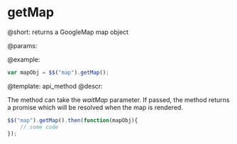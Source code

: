 getMap
=============

@short:
	returns a GoogleMap map object

@params:



@example:

~~~js
var mapObj = $$("map").getMap();
~~~

@template:	api_method
@descr:

The method can take the *waitMap* parameter. If passed, the method returns a promise which will be resolved when the map is rendered.

~~~js
$$("map").getMap().then(function(mapObj){
    // some code
});
~~~

